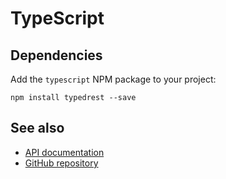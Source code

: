 # TypeScript

## Dependencies

Add the `typescript` NPM package to your project:

    npm install typedrest --save

## See also

- [API documentation](https://typescript.typedrest.net/)
- [GitHub repository](https://github.com/TypedRest/TypedRest-TypeScript)
